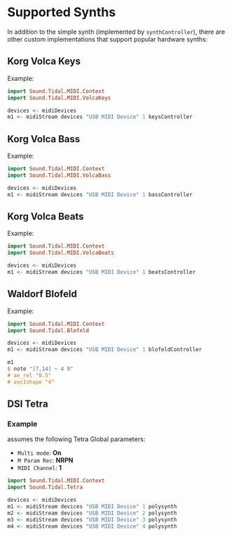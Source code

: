 # Supported Synths

In addition to the simple synth (implemented by `synthController`), there are
other custom implementations that support popular hardware synths:

## Korg Volca Keys
<a name="korg-volca-keys"></a>

Example:
```haskell
import Sound.Tidal.MIDI.Context
import Sound.Tidal.MIDI.VolcaKeys

devices <- midiDevices
m1 <- midiStream devices "USB MIDI Device" 1 keysController
```

## Korg Volca Bass
<a name="korg-volca-bass"></a>

Example:
```haskell
import Sound.Tidal.MIDI.Context
import Sound.Tidal.MIDI.VolcaBass

devices <- midiDevices
m1 <- midiStream devices "USB MIDI Device" 1 bassController
```


## Korg Volca Beats
<a name="korg-volca-beats"></a>

Example:
```haskell
import Sound.Tidal.MIDI.Context
import Sound.Tidal.MIDI.VolcaBeats

devices <- midiDevices
m1 <- midiStream devices "USB MIDI Device" 1 beatsController
```

## Waldorf Blofeld
<a name="waldorf-blofeld"></a>

Example:

```haskell
import Sound.Tidal.MIDI.Context
import Sound.Tidal.Blofeld

devices <- midiDevices
m1 <- midiStream devices "USB MIDI Device" 1 blofeldController

m1
$ note "[7,14] ~ 4 9"
# ae_rel "0.5"
# osc1shape "4"
```

## DSI Tetra
<a name="dsi-tetra"></a>

### Example

assumes the following Tetra Global parameters:

* `Multi mode`: __On__
* `M Param Rec`: __NRPN__
* `MIDI Channel`: __1__

```haskell
import Sound.Tidal.MIDI.Context
import Sound.Tidal.Tetra

devices <- midiDevices
m1 <- midiStream devices "USB MIDI Device" 1 polysynth
m2 <- midiStream devices "USB MIDI Device" 2 polysynth
m3 <- midiStream devices "USB MIDI Device" 3 polysynth
m4 <- midiStream devices "USB MIDI Device" 4 polysynth
```

